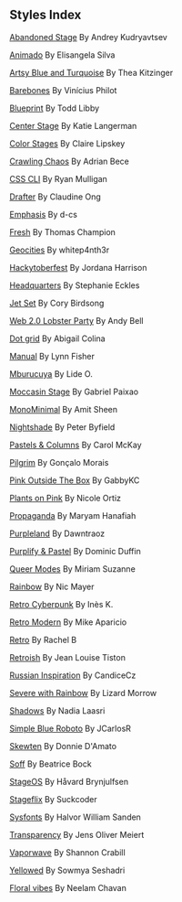 
## Styles Index


[Abandoned Stage](https://github.com/5t3ph/stylestage/tree/main/src/styles/css/abandoned-stage.css) By Andrey Kudryavtsev

[Animado](https://github.com/5t3ph/stylestage/tree/main/src/styles/css/animado.css) By Elisangela Silva

[Artsy Blue and Turquoise](https://github.com/5t3ph/stylestage/tree/main/src/styles/css/artsy-blue-and-turquoise.css) By Thea Kitzinger

[Barebones](https://github.com/5t3ph/stylestage/tree/main/src/styles/css/barebones.css) By Vinícius Philot

[Blueprint](https://github.com/5t3ph/stylestage/tree/main/src/styles/css/blueprint.css) By Todd Libby

[Center Stage](https://github.com/5t3ph/stylestage/tree/main/src/styles/css/center-stage.css) By Katie Langerman

[Color Stages](https://github.com/5t3ph/stylestage/tree/main/src/styles/css/color-stages.css) By Claire Lipskey

[Crawling Chaos](https://github.com/5t3ph/stylestage/tree/main/src/styles/css/crawling-chaos.css) By Adrian Bece

[CSS CLI](https://github.com/5t3ph/stylestage/tree/main/src/styles/css/css-cli.css) By Ryan Mulligan

[Drafter](https://github.com/5t3ph/stylestage/tree/main/src/styles/css/drafter.css) By Claudine Ong

[Emphasis](https://github.com/5t3ph/stylestage/tree/main/src/styles/css/emphasis.css) By d-cs

[Fresh](https://github.com/5t3ph/stylestage/tree/main/src/styles/css/fresh.css) By Thomas Champion

[Geocities](https://github.com/5t3ph/stylestage/tree/main/src/styles/css/geocities.css) By whitep4nth3r

[Hackytoberfest](https://github.com/5t3ph/stylestage/tree/main/src/styles/css/hackytoberfest.css) By Jordana Harrison

[Headquarters](https://github.com/5t3ph/stylestage/tree/main/src/styles/css/headquarters.css) By Stephanie Eckles

[Jet Set](https://github.com/5t3ph/stylestage/tree/main/src/styles/css/jet-set.css) By Cory Birdsong

[Web 2.0 Lobster Party](https://github.com/5t3ph/stylestage/tree/main/src/styles/css/web-2.0-lobster-party.css) By Andy Bell

[Dot grid](https://github.com/5t3ph/stylestage/tree/main/src/styles/css/dot-grid.css) By Abigail Colina

[Manual](https://github.com/5t3ph/stylestage/tree/main/src/styles/css/manual.css) By Lynn Fisher

[Mburucuya](https://github.com/5t3ph/stylestage/tree/main/src/styles/css/mburucuya.css) By Lide O.

[Moccasin Stage](https://github.com/5t3ph/stylestage/tree/main/src/styles/css/moccasin-stage.css) By Gabriel Paixao

[MonoMinimal](https://github.com/5t3ph/stylestage/tree/main/src/styles/css/monominimal.css) By Amit Sheen

[Nightshade](https://github.com/5t3ph/stylestage/tree/main/src/styles/css/nightshade.css) By Peter Byfield

[Pastels &amp; Columns](https://github.com/5t3ph/stylestage/tree/main/src/styles/css/pastels-and-columns.css) By Carol McKay

[Pilgrim](https://github.com/5t3ph/stylestage/tree/main/src/styles/css/pilgrim.css) By Gonçalo Morais

[Pink Outside The Box](https://github.com/5t3ph/stylestage/tree/main/src/styles/css/pink-outside-the-box.css) By GabbyKC

[Plants on Pink](https://github.com/5t3ph/stylestage/tree/main/src/styles/css/plants-on-pink.css) By Nicole Ortiz

[Propaganda](https://github.com/5t3ph/stylestage/tree/main/src/styles/css/propaganda.css) By Maryam Hanafiah

[Purpleland](https://github.com/5t3ph/stylestage/tree/main/src/styles/css/purpleland.css) By Dawntraoz

[Purplify &amp; Pastel](https://github.com/5t3ph/stylestage/tree/main/src/styles/css/purplify-and-pastel.css) By Dominic Duffin

[Queer Modes](https://github.com/5t3ph/stylestage/tree/main/src/styles/css/queer-modes.css) By Miriam Suzanne

[Rainbow](https://github.com/5t3ph/stylestage/tree/main/src/styles/css/rainbow.css) By Nic Mayer

[Retro Cyberpunk](https://github.com/5t3ph/stylestage/tree/main/src/styles/css/retro-cyberpunk.css) By Inès K.

[Retro Modern](https://github.com/5t3ph/stylestage/tree/main/src/styles/css/retro-modern.css) By Mike Aparicio

[Retro](https://github.com/5t3ph/stylestage/tree/main/src/styles/css/retro.css) By Rachel B

[Retroish](https://github.com/5t3ph/stylestage/tree/main/src/styles/css/retroish.css) By Jean Louise Tiston

[Russian Inspiration](https://github.com/5t3ph/stylestage/tree/main/src/styles/css/russian-inspiration.css) By CandiceCz

[Severe with Rainbow](https://github.com/5t3ph/stylestage/tree/main/src/styles/css/severe-with-rainbow.css) By Lizard Morrow

[Shadows](https://github.com/5t3ph/stylestage/tree/main/src/styles/css/shadows.css) By Nadia Laasri

[Simple Blue Roboto](https://github.com/5t3ph/stylestage/tree/main/src/styles/css/simple-blue-roboto.css) By JCarlosR

[Skewten](https://github.com/5t3ph/stylestage/tree/main/src/styles/css/skewten.css) By Donnie D&#39;Amato

[Soff](https://github.com/5t3ph/stylestage/tree/main/src/styles/css/soff.css) By Beatrice Bock

[StageOS](https://github.com/5t3ph/stylestage/tree/main/src/styles/css/stageos.css) By Håvard Brynjulfsen

[Stageflix](https://github.com/5t3ph/stylestage/tree/main/src/styles/css/stageflix.css) By Suckcoder

[Sysfonts](https://github.com/5t3ph/stylestage/tree/main/src/styles/css/sysfonts.css) By Halvor William Sanden

[Transparency](https://github.com/5t3ph/stylestage/tree/main/src/styles/css/transparency.css) By Jens Oliver Meiert

[Vaporwave](https://github.com/5t3ph/stylestage/tree/main/src/styles/css/vaporwave.css) By Shannon Crabill

[Yellowed](https://github.com/5t3ph/stylestage/tree/main/src/styles/css/yellowed.css) By Sowmya Seshadri

[Floral vibes](https://github.com/5t3ph/stylestage/tree/main/src/styles/css/floral-vibes.css) By Neelam Chavan
